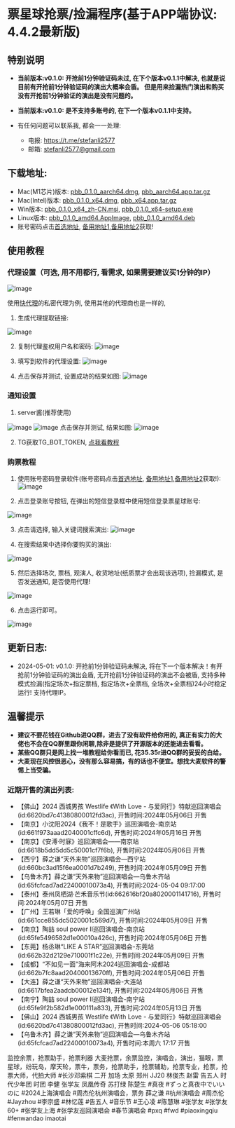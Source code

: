 # 票星球抢票/捡漏程序(基于APP端协议: 4.4.2最新版)

## 特别说明

- **当前版本:v0.1.0: 开抢前1分钟验证码未过, 在下个版本v0.1.1中解决, 也就是说目前有开抢前1分钟验证码的演出大概率会盾。 但是用来捡漏热门演出和购买没有开抢前1分钟验证的演出是没有问题的。**
- **当前版本:v0.1.0: 是不支持多账号的, 在下一个版本v0.1.1中支持。**


- 有任何问题可以联系我, 都会一一处理:
  - 电报: https://t.me/stefanli2577
  - 邮箱: stefanli2577@gmail.com

 ## 下载地址:

- Mac(M1芯片)版本:   [pbb_0.1.0_aarch64.dmg](https://pxq.pxqdm666.top/pbb_0.1.0_aarch64.dmg), [pbb_aarch64.app.tar.gz](https://pxq.pxqdm666.top/pbb_aarch64.app.tar.gz)
- Mac(Intel)版本:   [pbb_0.1.0_x64.dmg](https://pxq.pxqdm666.top/pbb_0.1.0_x64.dmg), [pbb_x64.app.tar.gz](https://pxq.pxqdm666.top/pbb_x64.app.tar.gz)
- Win版本:  [pbb_0.1.0_x64_zh-CN.msi](https://pxq.pxqdm666.top/pbb_0.1.0_x64_zh-CN.msi), [pbb_0.1.0_x64-setup.exe](https://pxq.pxqdm666.top/pbb_0.1.0_x64-setup.exe)
- Linux版本: [pbb_0.1.0_amd64.AppImage](https://pxq.pxqdm666.top/pbb_0.1.0_amd64.AppImage), [pbb_0.1.0_amd64.deb](https://pxq.pxqdm666.top/pbb_0.1.0_amd64.deb)
- 账号密码点击[首选地址](https://pxqdm666.top/), [备用地址1](https://jhm.nodonodie666.top/),[备用地址2](https://pxq.nodonodie666.top/)获取!

## 使用教程
### 代理设置（可选, 用不用都行, 看需求, 如果需要建议买1分钟的IP）
![image](https://github.com/stefanli2577/pxq-dm/assets/163996174/0933957a-7fa0-4102-8237-ea88b82e2025)

使用[快代理](https://www.kuaidaili.com/?ref=inilxfs4qx5b)的私密代理为例, 使用其他的代理商也是一样的,

1. 生成代理提取链接:

![image](https://github.com/stefanli2577/pxq-dm/assets/163996174/507f8e33-2efb-4b8d-aab2-b088a7304294)


2. 复制代理鉴权用户名和密码:
![image](https://github.com/stefanli2577/pxq-dm/assets/163996174/ebb4da09-9742-462a-b2d2-97d92929c6d7)


3. 填写到软件的代理设置:
![image](https://github.com/stefanli2577/pxq-dm/assets/163996174/befbb304-dd56-401f-bca9-cf171bce8605)

4. 点击保存并测试, 设置成功的结果如图:
![image](https://github.com/stefanli2577/pxq-dm/assets/163996174/c7b7afe1-e2a2-4a5c-9ddd-3dfd95c1da0e)

### 通知设置

1. server酱(推荐使用)

![image](https://github.com/stefanli2577/pxq-dm/assets/163996174/2592b312-c57e-4691-adf1-ade2cb9d12f4)
![image](https://github.com/stefanli2577/pxq-dm/assets/163996174/2c1cc1fe-1346-466a-bada-f98f06fcca9b)
点击保存并测试, 结果如图:
![image](https://github.com/stefanli2577/pxq-dm/assets/163996174/b587d3e2-9923-4da6-9752-eeca97fbd53a)


2. TG获取TG_BOT_TOKEN, [点我看教程](https://zsxwz.com/2021/05/07/%e4%bd%bf%e7%94%a8%e7%94%b5%e6%8a%a5telegram-bot%e5%ae%9e%e7%8e%b0%e6%b6%88%e6%81%af%e6%8e%a8%e9%80%81/)

### 购票教程
1. 使用账号密码登录软件(账号密码点击[首选地址](https://pxqdm666.top/), [备用地址1](https://jhm.nodonodie666.top/),[备用地址2](https://pxq.nodonodie666.top/)获取!):  
![image](https://github.com/stefanli2577/pxq-dm/assets/163996174/40f90480-1dfb-43c8-8ee4-b8abe7789bc8)

2. 点击登录账号按钮, 在弹出的短信登录框中使用短信登录票星球账号:

![image](https://github.com/stefanli2577/pxq-dm/assets/163996174/15ab4dfe-cb88-4df0-970f-6f9a113669d8)

3. 点击请选择, 输入关键词搜索演出:
![image](https://github.com/stefanli2577/pxq-dm/assets/163996174/ca6872e1-ca57-4dc9-899a-fe82b174a10b)

4. 在搜索结果中选择你要购买的演出:

![image](https://github.com/stefanli2577/pxq-dm/assets/163996174/17c7e499-ea8f-4b63-aee3-b138ee1eb4a2)

5. 然后选择场次, 票档, 观演人, 收货地址(纸质票才会出现该选项), 捡漏模式, 是否发送通知, 是否使用代理!

  ![image](https://github.com/stefanli2577/pxq-dm/assets/163996174/e7cb92b3-1786-4256-9077-c533aa54b487)

6. 点击运行即可。

![image](https://github.com/stefanli2577/pxq-dm/assets/163996174/37dc35b8-43f1-46d5-9db5-704e7a7e1a8b)





## 更新日志:
- 2024-05-01:  v0.1.0:  开抢前1分钟验证码未解决, 将在下一个版本解决！有开抢前1分钟验证码的演出会盾, 无开抢前1分钟验证码的演出不会被盾, 支持多种模式捡漏(指定场次+指定票档, 指定场次+全票档, 全场次+全票档)24小时稳定运行! 支持代理IP。




 
## 温馨提示

- **建议不要花钱在Github进QQ群，进去了没有软件给你用的, 真正有实力的大佬也不会在QQ群里跟你闲聊,除非是提供了开源版本的还能进去看看。**
- **某些QQ群只是网上找一堆教程给你看而已, 花35.35r进QQ群的妥妥的白给。**
- **大麦现在风控很恶心，没有那么容易搞，有的话也不便宜。想找大麦软件的警惕上当受骗。**


  

<!-- SHOW_START -->
### 近期开售的演出列表: 
- 【佛山】2024 西城男孩 Westlife 《With Love - 与爱同行》特献巡回演唱会(id:6620bd7c41380800012fd3ac), 开售时间:2024年05月06日 开售
- 【南京】小沈阳2024《我不！是歌手》巡回演唱会-南京站(id:661f973aaad2040001cffc6d), 开售时间:2024年05月16日 开售
- 【南京】《安溥·时寐》巡回演唱会——南京站(id:6618b5dd5dd5c50001cf7f6b), 开售时间:2024年05月06日 开售
- 【西宁】薛之谦“天外来物”巡回演唱会—西宁站(id:660bc3ad15f6ea0001d7b249), 开售时间:2024年05月09日 开售
- 【乌鲁木齐】薛之谦“天外来物”巡回演唱会—乌鲁木齐站(id:65fcfcad7ad22400010073a4), 开售时间:2024-05-04 09:17:00
- 【泰州】泰州凤栖湖·芒禾音乐节(id:662616bf20a8020001141716), 开售时间:2024年05月07日 开售
- 【广州】王若琳「爱的呼唤」全国巡演广州站(id:661cce855dc5020001c569d7), 开售时间:2024年05月09日 开售
- 【南京】陶喆 soul power II巡回演唱会-南京站(id:65fe5496582d1e00010a426c), 开售时间:2024年05月06日 开售
- 【东莞】杨丞琳“LIKE A STAR”巡回演唱会-东莞站(id:662b32d2129e710001f1c22e), 开售时间:2024年05月09日 开售
- 【成都】“不如见一面”海来阿木2024巡回演唱会-成都站(id:662b7fc8aad20400013670ff), 开售时间:2024年05月06日 开售
- 【大连】薛之谦“天外来物”巡回演唱会-大连站(id:6617bfea2aadcb00012e134f), 开售时间:2024年05月06日 开售
- 【南宁】陶喆 soul power II巡回演唱会-南宁站(id:65fe9f2b582d1e000111a833), 开售时间:2024年05月13日 开售
- 【佛山】2024 西城男孩 Westlife 《With Love - 与爱同行》特献巡回演唱会(id:6620bd7c41380800012fd3ac), 开售时间:2024-05-06 05:18:00
- 【乌鲁木齐】薛之谦“天外来物”巡回演唱会—乌鲁木齐站(id:65fcfcad7ad22400010073a4), 开售时间:本周六 17:17 开售

<!-- SHOW_END -->

<!-- BLOG_START -->
<!-- 272017953 -->
<!-- BLOG_END -->

监控余票，抢票助手，抢票利器
大麦抢票，余票监控，演唱会，演出，猫眼，票星球，纷玩岛，摩天轮，票牛，票务，抢票助手，抢票辅助，抢票专业，抢票，抢票大师，代拍大师
#长沙邓紫棋 二开 加场 太原 郑州 JJ20 林俊杰 赵雷 告五人 时代少年团 时团 李健 张学友 凤凰传奇 苏打绿 陈楚生
#真夜 #ずっと真夜中でいいのに #2024上海演唱会
#周杰伦杭州演唱会，票务 薛之谦 #杭州演唱会 #周杰伦 #Jayzhou #李宗盛 #林忆莲 #告五人 #音乐节
#王心凌 #陈慧琳 #张学友 #张学友60+ #张学友上海 #张学友巡回演唱会 #春节演唱会 #pxq #fwd #piaoxingqiu #fenwandao imaotai


